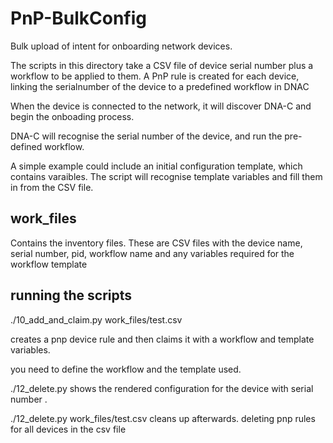 # PnP-BulkConfig
Bulk upload of intent for onboarding network devices.

The scripts in this directory take a CSV file of device serial number plus a workflow to be applied to them.
A PnP rule is created for each device, linking the serialnumber of the device to a predefined workflow in DNAC

When the device is connected to the network, it will discover DNA-C and begin the onboading process.

DNA-C will recognise the serial number of the device, and run the pre-defined workflow.

A simple example could include an initial configuration template, which contains varaibles.
The script will recognise template variables and fill them in from the CSV file.

## work_files
Contains the inventory files.  These are CSV files with the device name, serial number, pid, workflow name and any variables required for the workflow template

## running the scripts
./10_add_and_claim.py work_files/test.csv

creates a pnp device rule and then claims it with a workflow and template variables.

you need to define the workflow and the template used.

./12_delete.py <serialnumber>
shows the rendered configuration for the device with serial number <serialnumber>.

./12_delete.py work_files/test.csv
cleans up afterwards. deleting pnp rules for all devices in the csv file
